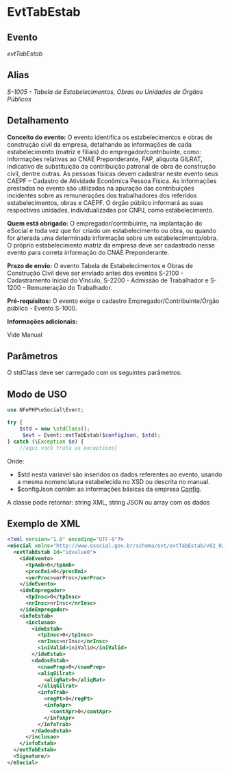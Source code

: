 # EvtTabEstab

## Evento
 *evtTabEstab*

## Alias
 *S-1005 - Tabela de Estabelecimentos, Obras ou Unidades de Órgãos Públicos*


## Detalhamento
**Conceito do evento:** O evento identifica os estabelecimentos e obras de construção civil da empresa, detalhando as informações de cada estabelecimento (matriz e filiais) do empregador/contribuinte, como: informações relativas ao CNAE Preponderante, FAP, alíquota GILRAT, indicativo de substituição da contribuição patronal de obra de construção civil, dentre outras. As pessoas físicas devem cadastrar neste evento seus CAEPF – Cadastro de Atividade Econômica Pessoa Física. As informações prestadas no evento são utilizadas na apuração das contribuições incidentes sobre as remunerações dos trabalhadores dos referidos estabelecimentos, obras e CAEPF.
O órgão público informará as suas respectivas unidades, individualizadas por CNPJ, como estabelecimento. 

**Quem está obrigado:** O empregador/contribuinte, na implantação do eSocial e toda vez que for criado um estabelecimento ou obra, ou quando for alterada uma determinada informação sobre um estabelecimento/obra. O próprio estabelecimento matriz da empresa deve ser cadastrado nesse evento para correta informação do CNAE Preponderante. 

**Prazo de envio:** O evento Tabela de Estabelecimentos e Obras de Construção Civil deve ser enviado antes dos eventos S-2100 - Cadastramento Inicial do Vínculo, S-2200 - Admissão de Trabalhador e S-1200 - Remuneração do Trabalhador.

**Pré-requisitos:** O evento exige o cadastro Empregador/Contribuinte/Órgão público - Evento S-1000.

**Informações adicionais:**

Vide Manual


## Parâmetros
O stdClass deve ser carregado com os seguintes parâmetros:


## Modo de USO

```php
use NFePHP\eSocial\Event;

try {
    $std = new \stdClass();
     $evt = Event::evtTabEstab($configJson, $std);
} catch (\Exception $e) {
    //aqui você trata as exceptions}
```

Onde:
- $std nesta variavel são inseridos os dados referentes ao evento, usando a mesma nomenclatura estabelecida no XSD ou descrita no manual.
- $configJson contêm as informações básicas da empresa [Config](Config.md).

A classe pode retornar: string XML, string JSON ou array com os dados


## Exemplo de XML

```xml
<?xml version="1.0" encoding="UTF-8"?>
<eSocial xmlns="http://www.esocial.gov.br/schema/evt/evtTabEstab/v02_02_01" xmlns:xsi="http://www.w3.org/2001/XMLSchema-instance" xsi:schemaLocation="http://www.esocial.gov.br/schema/evt/evtTabEstab/v02_02_01 ../schemes/evtTabEstab.xsd ">
  <evtTabEstab Id="idvalue0">
    <ideEvento>
      <tpAmb>0</tpAmb>
      <procEmi>0</procEmi>
      <verProc>verProc</verProc>
    </ideEvento>
    <ideEmpregador>
      <tpInsc>0</tpInsc>
      <nrInsc>nrInsc</nrInsc>
    </ideEmpregador>
    <infoEstab>
      <inclusao>
        <ideEstab>
          <tpInsc>0</tpInsc>
          <nrInsc>nrInsc</nrInsc>
          <iniValid>iniValid</iniValid>
        </ideEstab>
        <dadosEstab>
          <cnaePrep>0</cnaePrep>
          <aliqGilrat>
            <aliqRat>0</aliqRat>
          </aliqGilrat>
          <infoTrab>
            <regPt>0</regPt>
            <infoApr>
              <contApr>0</contApr>
            </infoApr>
          </infoTrab>
        </dadosEstab>
      </inclusao>
    </infoEstab>
  </evtTabEstab>
  <Signature/>
</eSocial>

```

